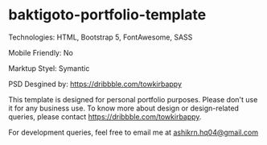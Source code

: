 # baktigoto-portfolio-template

Technologies: HTML, Bootstrap 5, FontAwesome, SASS

Mobile Friendly: No

Marktup Styel: Symantic

PSD Desgined by: https://dribbble.com/towkirbappy

This template is designed for personal portfolio purposes. Please don't use it for any business use. To know more about design or design-related queries, please contact https://dribbble.com/towkirbappy. 

For development queries, feel free to email me at ashikrn.hq04@gmail.com

